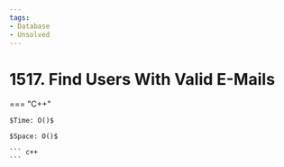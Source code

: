 ```yaml
---
tags:
- Database
- Unsolved
---
```



# 1517. Find Users With Valid E-Mails

=== "C++"

    $Time: O()$

    $Space: O()$

    ``` c++
    ```